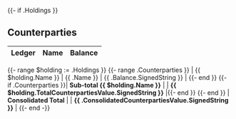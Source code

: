 {{- if .Holdings }}

## Counterparties

| Ledger | Name | Balance |
|:---|:---|---:|
{{- range $holding := .Holdings }}
{{- range .Counterparties }}
| {{ $holding.Name }} | {{ .Name }} | {{ .Balance.SignedString }} |
{{- end }}
{{- if .Counterparties }}| **Sub-total {{ $holding.Name }}** | | **{{ $holding.TotalCounterpartiesValue.SignedString }}** |{{- end }}
{{- end }}
| **Consolidated Total** | | **{{ .ConsolidatedCounterpartiesValue.SignedString }}** |
{{- end -}}